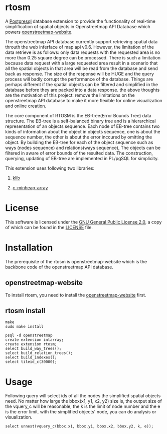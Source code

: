 # rtosm

A [Postgresql](https://github.com/postgres/postgres) database extension to provide the functionality of real-time simplification of spatial objects in Openstreetmap API Database which powers [openstreetmap-website](https://github.com/openstreetmap/openstreetmap-website).

The openstreetmap API database currently support retrieving spatial data throuth the web inferface of map api v0.6. However, the limitation of the data retrieve is as follows: only data requests with the requested area is no more than 0.25 square degree can be processed. There is such a limitation because data request with a large requested area result in a scenario that all the spatial objects in that area will be read from the database and send back as response. The size of the response will be HUGE and the query process will badly corrupt the performance of the database. Things are perhaps different if the spatial objects can be filtered and simplified in the database before they are packed into a data response. the above thoughts are the motivation of this project: remove the limitations on the openstreetmap API database to make it more flexible for online visualization and online creation.

The core component of RTOSM is the EB-tree(Error Bounds Tree) data structure. The EB-tree is a self-balanced binary tree and is a hierarchical representation of an objects sequence. Each node of EB-tree contains two kinds of information about the object in objects sequence, one is about the sequence number, the other is about the error inccured by omitting the object. 
By building the EB-tree for each of the object sequence such as ways (nodes sequence) and relations(ways sequence), The objects can be filtered in aware of error bounds of the resulted data. The construction, querying, updating of EB-tree are implemented in PL/pgSQL for simplicity.

This extension uses following two libraries:


1. [klib](https://github.com/attractivechaos/klib)

2. [c-minheap-array](https://github.com/armon/c-minheap-array)

# License

This software is licensed under the [GNU General Public License 2.0](http://www.gnu.org/licenses/old-licenses/gpl-2.0.txt),
a copy of which can be found in the [LICENSE](LICENSE) file.

# Installation

The prerequisite of the rtosm is openstreetmap-website which is the backbone code of the openstreetmap API database.

## openstreetmap-website

To install rtosm, you need to install the [openstreetmap-website](https://github.com/openstreetmap/openstreetmap-website) first.

## rtosm install
```
make
sudo make install

psql -d openstreetmap
create extension intarray;
create extension rtosm;
select build_way_trees();
select build_relation_trees();
select build_indexes();
select tileid_c(30000);
```
# Usage

Following query will select ids of all the nodes the simplified spatial objects need. No matter how large the bbox(x1, y1, x2, y2) size is, the output size of the vquery_c will be reasonable, the k is the limit of node number and the e is the error limit. with the simplified objects' node, you can do analysis or visualization. 
```
select unnest(vquery_c(bbox.x1, bbox.y1, bbox.x2, bbox.y2, k, e));
```

